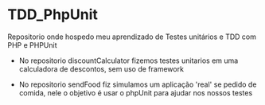 # TDD_PhpUnit
Repositorio onde hospedo meu aprendizado de Testes unitários e TDD com PHP e PHPUnit

- No repositorio discountCalculator fizemos testes unitarios em uma calculadora de descontos, sem uso de framework

- No repositorio sendFood fiz simulamos um aplicação 'real' se pedido de comida, nele o objetivo é usar o phpUnit para ajudar nos nossos testes
